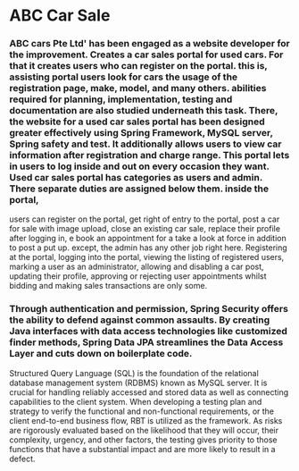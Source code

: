 # ABC Car Sale

### ABC cars Pte Ltd' has been engaged as a website developer for the improvement. Creates a car sales portal for used cars. For that it creates users who can register on the portal. this is, assisting portal users look for cars the usage of the registration page, make, model, and many others. abilities required for planning, implementation, testing and documentation are also studied underneath this task. There, the website for a used car sales portal has been designed greater effectively using Spring Framework, MySQL server, Spring safety and test. It additionally allows users to view car information after registration and charge range. This portal lets in users to log inside and out on every occasion they want. Used car sales portal has categories as users and admin. There separate duties are assigned below them. inside the portal, 
users can register on the portal, get right of entry to the portal, post a car for sale with image upload, close an existing car sale, replace their profile after logging in, e book an appointment for a take a look at force in addition to post a put up. except, the admin has any other job right here. Registering at the portal, logging into the portal, viewing the listing of registered users, marking a user as an administrator, allowing and disabling a car post, updating their profile, approving or rejecting user appointments whilst bidding and making sales transactions are only some.

### Through authentication and permission, Spring Security offers the ability to defend against common assaults. By creating Java interfaces with data access technologies like customized finder methods, Spring Data JPA streamlines the Data Access Layer and cuts down on boilerplate code.
Structured Query Language (SQL) is the foundation of the relational database management system (RDBMS) known as MySQL server. It is crucial for handling reliably accessed and stored data as well as connecting capabilities to the client system.
When developing a testing plan and strategy to verify the functional and non-functional requirements, or the client end-to-end business flow, RBT is utilized as the framework. As risks are rigorously evaluated based on the likelihood that they will occur, their complexity, urgency, and other factors, the testing gives priority to those functions that have a substantial impact and are more likely to result in a defect.
